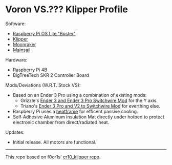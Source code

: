 # Voron VS.??? Klipper Profile

Software:
- [Raspberry Pi OS Lite "Buster"](https://www.raspberrypi.org/software/operating-systems/#raspberry-pi-os-32-bit)
- [Klipper](https://github.com/KevinOConnor/klipper)
- [Moonraker](https://github.com/Arksine/moonraker)
- [Mainsail](https://github.com/meteyou/mainsail)

Hardware:
- Raspberry Pi 4B
- BigTreeTech SKR 2 Controller Board

Mods/Deviations (W.R.T. Stock VS):
- Based on an Ender 3 Pro using a combination of existing mods:
  - Grizzle's [Ender 3 and Ender 3 Pro Switchwire Mod](https://github.com/VoronDesign/VoronUsers/tree/master/printer_mods/Gizzle/ender-3_%28pro%29_switchwire) for the Y axis. 
  - Triano's [Ender 3 Pro and V2 to Switchwire Mod](https://github.com/walttriano/VoronUsers/tree/master/printer_mods/Triano/Ender_3Pro_Switchwire) for everthing else.
- Raspberry Pi uses a [heatframe](https://smile.amazon.com/gp/product/B085XPHY77) for efficent passive cooling.
- Self-Adhesive Aluminum Insulation Mat directly under hotbed to protect electronic chamber from direct/radiated heat.

Updates:
- Initial release. All motors are functional.

- - - 
This repo based on f0or1s' [cr10_klipper repo](http://github.com/fl0r1s/cr10_klipper).
